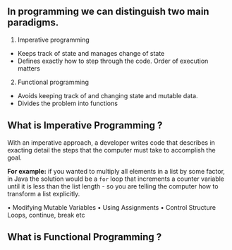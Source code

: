 ## In programming we can distinguish two main paradigms.

 1. Imperative programming
 - Keeps track of state and manages change of state
 - Defines exactly how to step through the code. Order of execution matters

 2. Functional programming
-   Avoids keeping track of and changing state and mutable data.
-   Divides the problem into functions


## What is Imperative Programming ?

With an imperative approach, a developer writes code that describes in exacting detail the steps that the computer must take to accomplish the goal.

**For example:** if you wanted to multiply all elements in a list by some factor, in Java the solution would be a `for` loop that increments a counter variable until it is less than the list length - so you are telling the computer how to transform a list explicitly.

•	Modifying Mutable Variables
•	Using Assignments 
•	Control Structure Loops, continue, break etc

## What is Functional Programming ?

<!--stackedit_data:
eyJoaXN0b3J5IjpbNzM4MDkwNjMwLC0xMTUwNDEyMTE2LDkwNz
EyNzY3MywtMjA4ODc0NjYxMiwyMDM5NjM1NjIsMTM2NjYxNzMy
LDcxNTU4OTkxOSwtMjA5MzkwNDM2NCwxNTI4NzQxNDc4LC01Nj
UwMTQ5OTksLTQ1OTk0NjczOCwxMzE2MzU0MTU2LDIwOTI2NjE1
NTksLTcxMDUyODcwLC03MTA1Mjg3MCwtMTc0NjI1ODMxMywtMT
AzNDM1NjUxNywxNDI4OTk3NzI4LC02NTQyMTE2MTAsNjQ1MTE5
ODgzXX0=
-->